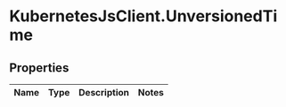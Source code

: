 # KubernetesJsClient.UnversionedTime

## Properties
Name | Type | Description | Notes
------------ | ------------- | ------------- | -------------


